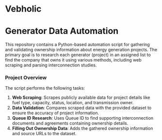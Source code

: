# Vebholic

# Generator Data Automation

This repository contains a Python-based automation script for gathering and validating ownership information about energy generation projects. The primary goal is to research each generator (project) in an assigned list to find the company that owns it using various methods, including web scraping and parsing interconnection studies.

### **Project Overview**

The script performs the following tasks:
1. **Web Scraping**: Scrapes publicly available data for project details like fuel type, capacity, status, location, and transmission owner.
2. **Data Validation**: Compares scraped data with the provided dataset to ensure the accuracy of project information.
3. **Queue ID Research**: Uses Queue ID to find supporting interconnection documents and agreements containing ownership details.
4. **Filling Out Ownership Data**: Adds the gathered ownership information and source URLs to the dataset.

